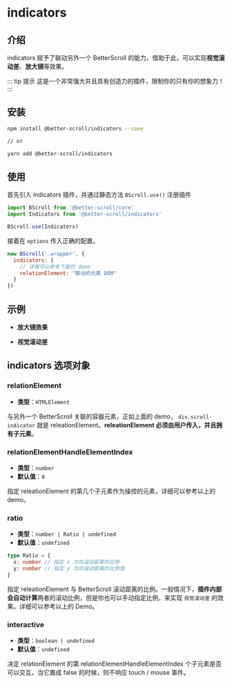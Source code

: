 # indicators <Badge text="2.1.5" />

## 介绍

indicators 赋予了联动另外一个 BetterScroll 的能力，借助于此，可以实现**视觉滚动差**、**放大镜**等效果。

::: tip 提示
这是一个非常强大并且具有创造力的插件，限制你的只有你的想象力！
:::

## 安装

```bash
npm install @better-scroll/indicators --save

// or

yarn add @better-scroll/indicators
```

## 使用

首先引入 indicators 插件，并通过静态方法 `BScroll.use()` 注册插件

```js
import BScroll from '@better-scroll/core'
import Indicators from '@better-scroll/indicators'

BScroll.use(Indicators)
```

接着在 `options` 传入正确的配置。

```js
new BScroll('.wrapper', {
  indicators: {
    // 详情可以参考下面的 demo
    relationElement: "联动的元素 DOM"
  }
})
```
## 示例

  - **放大镜效果**

    <demo qrcode-url="indicators/minimap" :render-code="true">
      <template slot="code-template">
        <<< @/examples/vue/components/indicators/minimap.vue?template
      </template>
      <template slot="code-script">
        <<< @/examples/vue/components/scrollbar/minimap.vue?script
      </template>
      <template slot="code-style">
        <<< @/examples/vue/components/scrollbar/minimap.vue?style
      </template>
      <indicators-minimap slot="demo"></indicators-minimap>
    </demo>

  - **视觉滚动差**

    <demo qrcode-url="indicators/parallax-scroll">
      <template slot="code-template">
        <<< @/examples/vue/components/indicators/parallax-scroll.vue?template
      </template>
      <template slot="code-script">
        <<< @/examples/vue/components/indicators/parallax-scroll.vue?script
      </template>
      <template slot="code-style">
        <<< @/examples/vue/components/indicators/parallax-scroll.vue?style
      </template>
      <indicators-parallax-scroll slot="demo"></indicators-parallax-scroll>
    </demo>

## indicators 选项对象

### relationElement

  - **类型**：`HTMLElement`

  与另外一个 BetterScroll 关联的容器元素，正如上面的 demo， `div.scroll-indicator` 就是 releationElement。**releationElement 必须由用户传入，并且拥有子元素**。

### relationElementHandleElementIndex

  - **类型**：`number`
  - **默认值**：`0`

  指定 releationElement 的第几个子元素作为操控的元素，详细可以参考以上的 demo。

### ratio

  - **类型**：`number | Ratio | undefined`
  - **默认值**：`undefined`

  ```ts
  type Ratio = {
    x: number // 指定 x 方向滚动距离的比例
    y: number // 指定 y 方向滚动距离的比例饿
  }
  ```
  指定 releationElement 与 BetterScroll 滚动距离的比例。一般情况下，**插件内部会自动计算**两者的滚动比例，但是你也可以手动指定比例，来实现 `视觉滚动差` 的效果。详细可以参考以上的 Demo。

### interactive

  - **类型**：`boolean | undefined`
  - **默认值**：`undefined`

  决定 relationElement 的第 relationElementHandleElementIndex 个子元素是否可以交互，当它置成 false 的时候，则不响应 touch / mouse 事件。